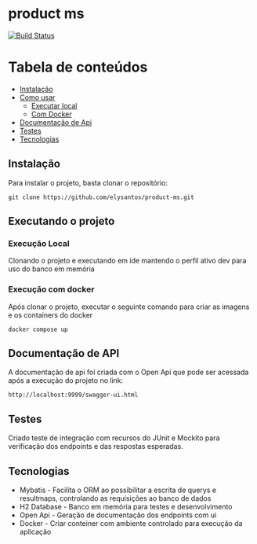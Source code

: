 # product ms
[![Build Status](https://travis-ci.com/elysantos/product-ms.svg?branch=master)](https://travis-ci.com/elysantos/product-ms)

Tabela de conteúdos
=================
<!--ts-->
* [Instalação](#instalao)
* [Como usar](#executando-o-projeto)
    * [Executar local](#execuo-local)
    * [Com Docker](#execuo-com-docker)
* [Documentação de Api](#documentao-de-api)
* [Testes](#testes)
* [Tecnologias](#tecnologias)
<!--te-->
## Instalação
Para instalar o projeto, basta clonar o repositório:

```
git clone https://github.com/elysantos/product-ms.git
```

## Executando o projeto

### Execução Local
Clonando o projeto e executando em ide mantendo o perfil ativo dev para uso do banco em memória

### Execução com docker
Após clonar o projeto, executar o seguinte comando para criar as imagens e os containers do docker

```
docker compose up
```

## Documentação de API
A documentação de api foi criada com o Open Api que pode ser 
acessada após a execução do projeto no link: 
```
http://localhost:9999/swagger-ui.html
```

## Testes
Criado teste de integração com recursos do JUnit e Mockito para verificação dos
endpoints e das respostas esperadas.

## Tecnologias
* Mybatis - Facilita o ORM ao possibilitar a escrita de querys e resultmaps,
  controlando as requisições ao banco de dados
* H2 Database - Banco em memória para testes e desenvolvimento
* Open Api - Geração de documentação dos endpoints com ui
* Docker - Criar conteiner com ambiente controlado para execução da aplicação